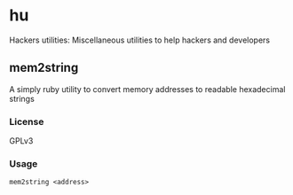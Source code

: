hu
==

Hackers utilities: Miscellaneous utilities to help hackers and developers

mem2string
---

A simply ruby utility to convert memory addresses to readable hexadecimal strings

### License
GPLv3

### Usage

	mem2string <address>